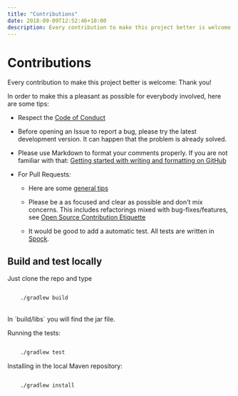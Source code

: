 ```yaml
---
title: "Contributions"
date: 2018-09-09T12:52:46+10:00
description: Every contribution to make this project better is welcome. Thank you!
---
```

# Contributions

Every contribution to make this project better is welcome: Thank you!

In order to make this a pleasant as possible for everybody involved, here are some tips:

* Respect the [Code of Conduct](#code-of-conduct)

* Before opening an Issue to report a bug, please try the latest development version. It can happen that the problem is already solved.

* Please use  Markdown to format your comments properly. If you are not familiar with that: [Getting started with writing and formatting on GitHub](https://help.github.com/articles/getting-started-with-writing-and-formatting-on-github)

* For Pull Requests:
  * Here are some [general tips]( https://github.com/blog/1943-how-to-write-the-perfect-pull-request)

  * Please be a as focused and clear as possible  and don't mix concerns. This includes refactorings mixed with bug-fixes/features, see [Open Source Contribution Etiquette](http://tirania.org/blog/archive/2010/Dec-31.html)

  * It would be good to add a automatic test. All tests are written in [Spock](http://spockframework.github.io/spock/docs/1.0/index.html). 

## Build and test locally

Just clone the repo and type

```bash

    ./gradlew build
```
<br/>
In `build/libs` you will find the jar file.

Running the tests:

```bash

    ./gradlew test
```

Installing in the local Maven repository:

```bash

    ./gradlew install
```
